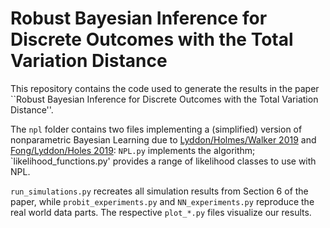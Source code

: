 # Robust Bayesian Inference for Discrete Outcomes with the Total Variation Distance

This repository contains the code used to generate the results in the paper ``Robust Bayesian Inference for Discrete Outcomes with the Total Variation Distance''.

The `npl` folder contains two files implementing a (simplified) version of nonparametric Bayesian Learning due to [Lyddon/Holmes/Walker 2019](https://academic.oup.com/biomet/article/106/2/465/5385582) and [Fong/Lyddon/Holes 2019](https://arxiv.org/abs/1902.03175): `NPL.py` implements the algorithm; `likelihood_functions.py' provides a range of likelihood classes to use with NPL.

`run_simulations.py` recreates all simulation results from Section 6 of the paper, while `probit_experiments.py` and `NN_experiments.py` reproduce the real world data parts. The respective `plot_*.py` files visualize our results.